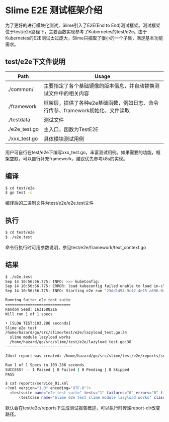 # Slime E2E 测试框架介绍



为了更好的进行模块化测试，Slime引入了E2E(End to End)测试框架。测试框架位于test/e2e路径下，主要函数实现参考了Kubernetes的test/e2e。由于Kubernetes的E2E测试太过庞大，Slime只摘取了很小的一个子集，满足基本功能需求。



## test/e2e下文件说明

| Path          | Usage                                                        |
| ------------- | ------------------------------------------------------------ |
| ./common/     | 主要指定了各个基础镜像的版本信息，并自动替换测试文件中的相关内容 |
| ./framework   | 框架层，提供了各种e2e基础函数，例如日志、命令行传参、framework初始化、文件读取 |
| ./testdata    | 测试文件                                                     |
| ./e2e_test.go | 主入口，函数为TestE2E                                        |
| ./xxx_test.go | 具体模块测试用例                                             |

用户可自行在test/e2e下编写xxx_test.go，丰富测试用例。如果需要的功能，框架空缺，可以自行补充framework，建议优先参考k8s的实现。





## 编译

```sh
$ cd test/e2e
$ go test -c
```

编译后的二进制文件为test/e2e/e2e.test文件





## 执行

```sh
$ cd test/e2e
$ ./e2e.test
```

命令行执行时可用参数说明，参见test/e2e/framework/text_context.go





## 结果

```sh
$ ./e2e.test
Sep 14 10:56:56.775: INFO: >>> kubeConfig: 
Sep 14 10:56:56.775: ERROR: load kubeconfig failed unable to load in-cluster configuration, KUBERNETES_SERVICE_HOST and KUBERNETES_SERVICE_PORT must be defined
Sep 14 10:56:56.775: INFO: Starting e2e run "23dd1494-9c42-4e15-a696-04e7f7e8e934" on ginkgo node 1 

Running Suite: e2e test suite
=============================
Random Seed: 1631588216
Will run 1 of 1 specs

• [SLOW TEST:103.286 seconds]
Slime e2e test
/home/hazard/go/src/slime/test/e2e/lazyload_test.go:34
  slime module lazyload works
  /home/hazard/go/src/slime/test/e2e/lazyload_test.go:38
------------------------------

JUnit report was created: /home/hazard/go/src/slime/test/e2e/reports/service_01.xml

Ran 1 of 1 Specs in 103.286 seconds
SUCCESS! -- 1 Passed | 0 Failed | 0 Pending | 0 Skipped
PASS

$ cat reports/service_01.xml 
<?xml version="1.0" encoding="UTF-8"?>
  <testsuite name="e2e test suite" tests="1" failures="0" errors="0" time="103.286">
      <testcase name="Slime e2e test slime module lazyload works" classname="e2e test suite" time="103.28572514"></testcase>
```

默认会在test/e2e/reports下生成测试报告概述，可以执行时传递report-dir改变路径。








